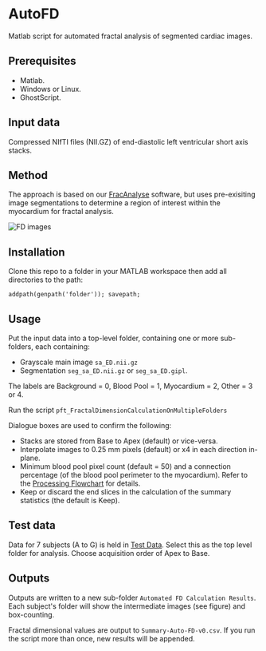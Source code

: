 # AutoFD
Matlab script for automated fractal analysis of segmented cardiac images.

## Prerequisites
- Matlab.
- Windows or Linux.
- GhostScript.

## Input data

Compressed NIfTI files (NII.GZ) of end-diastolic left ventricular short axis stacks.

## Method

The approach is based on our [FracAnalyse](https://github.com/UK-Digital-Heart-Project/fracAnalyse) software, 
but uses pre-exisiting image segmentations to determine a region of interest within the myocardium for fractal analysis.  

![FD images](https://github.com/UK-Digital-Heart-Project/AutoFD/blob/master/FDworkflow.png)

## Installation
Clone this repo to a folder in your MATLAB workspace then add all directories to the path:

```addpath(genpath('folder')); savepath;```

## Usage
Put the input data into a top-level folder, containing one or more sub-folders, each containing:
  * Grayscale main image  ```sa_ED.nii.gz```
  * Segmentation ```seg_sa_ED.nii.gz``` or ```seg_sa_ED.gipl```.

The labels are Background  = 0, Blood Pool  = 1, Myocardium  = 2, Other = 3 or 4.

Run the script ```pft_FractalDimensionCalculationOnMultipleFolders```

Dialogue boxes are used to confirm the following: 

  * Stacks are stored from Base to Apex (default) or vice-versa.
  * Interpolate images to 0.25 mm pixels (default) or x4 in each direction in-plane.
  * Minimum blood pool pixel count (default = 50) and a connection percentage (of the blood pool perimeter
  to the myocardium). Refer to the [Processing Flowchart](https://github.com/UK-Digital-Heart-Project/AutoFD/blob/master/Processing%20Flowchart.pdf) for details.
  * Keep or discard the end slices in the calculation of the summary statistics (the default is Keep).

## Test data
Data for 7 subjects (A to G) is held in [Test Data](https://github.com/UK-Digital-Heart-Project/AutoFD/tree/master/Test%20data). Select this as the top level folder for analysis. Choose acquisition order of Apex to Base.

## Outputs
Outputs are written to a new sub-folder ```Automated FD Calculation Results```.  Each subject's folder will show the intermediate images (see figure) and box-counting.

Fractal dimensional values are output to ```Summary-Auto-FD-v0.csv```. If you run the script more than once, new results will be appended.
